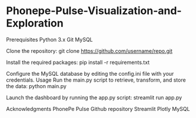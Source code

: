 # Phonepe-Pulse-Visualization-and-Exploration

Prerequisites
Python 3.x
Git
MySQL

Clone the repository:
git clone https://github.com/username/repo.git

Install the required packages:
pip install -r requirements.txt

Configure the MySQL database by editing the config.ini file with your credentials.
Usage
Run the main.py script to retrieve, transform, and store the data:
python main.py

Launch the dashboard by running the app.py script:
streamlit run app.py

Acknowledgments
PhonePe Pulse Github repository Streamlit Plotly MySQL
